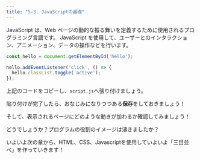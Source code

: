 ```yaml
---
title: "5-3. JavaScriptの基礎"
---
```


JavaScript は、Web ページの動的な振る舞いを定義するために使用されるプログラミング言語です。
JavaScript を使用して、ユーザーとのインタラクション、アニメーション、データの操作などを行います。

```javascript
const hello = document.getElementById('hello');

hello.addEventListener('click', () => {
  hello.classList.toggle('active');
});
```
上記のコードをコピーし、`script.js`へ張り付けましょう。

貼り付けが完了したら、おなじみになりつつある**保存**をしておきましょう！

そして、表示されるページにどのような動きが加わるか確認してみましょう！

どうでしょうか？プログラムの役割のイメージは沸きましたか？

いよいよ次の章から、HTML、CSS、Javascriptを使用していよいよ「三目並べ」を作っていきます！